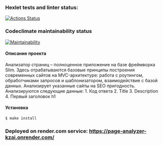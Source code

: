 ### Hexlet tests and linter status:
[![Actions Status](https://github.com/biatl0n/php-project-9/actions/workflows/hexlet-check.yml/badge.svg)](https://github.com/biatl0n/php-project-9/actions)

### Codeclimate maintainability status
[![Maintainability](https://api.codeclimate.com/v1/badges/a2120ddf095a78556094/maintainability)](https://codeclimate.com/github/biatl0n/php-project-9/maintainability)

#### Описание проекта
Анализатор страниц – полноценное приложение на базе фреймворка Slim. Здесь отрабатываются базовые принципы построения современных сайтов на MVC-архитектуре: работа с роутингом, обработчиками запросов и шаблонизатором, взаимодействие с базой данных.
Анализирует указанные сайты на SEO пригодность.
Анализируются следующие данные:
    1. Код ответа
    2. Title
    3. Description
    4. Первый заголовок h1

#### Установка
```sh
$ make install
```

### Deployed on render.com service: https://page-analyzer-kzai.onrender.com/
